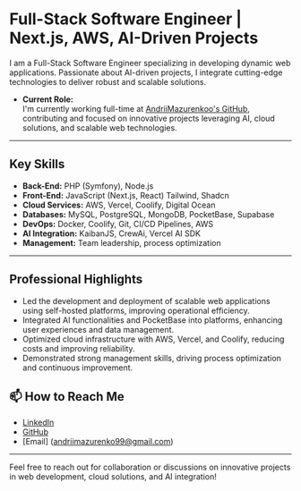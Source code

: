 # Full-Stack Software Engineer | Next.js, AWS, AI-Driven Projects 

I am a Full-Stack Software Engineer specializing in developing dynamic web applications. Passionate about AI-driven projects, I integrate cutting-edge technologies to deliver robust and scalable solutions.
 
- **Current Role:**  
  I'm currently working full-time at [AndriiMazurenkoo's GitHub](https://github.com/AndriiMazurenkoo?tab=overview&from=2024-09-01&to=2024-09-30), contributing and focused on innovative projects leveraging AI, cloud solutions, and scalable web technologies.

---

## Key Skills
- **Back-End:** PHP (Symfony), Node.js  
- **Front-End:** JavaScript (Next.js, React) Tailwind, Shadcn
- **Cloud Services:** AWS, Vercel, Coolify, Digital Ocean
- **Databases:** MySQL, PostgreSQL, MongoDB, PocketBase, Supabase
- **DevOps:** Docker, Coolify, Git, CI/CD Pipelines, AWS
- **AI Integration:** KaibanJS, CrewAi, Vercel AI SDK 
- **Management:** Team leadership, process optimization

---

## Professional Highlights
- Led the development and deployment of scalable web applications using self-hosted platforms, improving operational efficiency.  
- Integrated AI functionalities and PocketBase into platforms, enhancing user experiences and data management.  
- Optimized cloud infrastructure with AWS, Vercel, and Coolify, reducing costs and improving reliability.  
- Demonstrated strong management skills, driving process optimization and continuous improvement.  


## 📫 How to Reach Me
- [LinkedIn](https://www.linkedin.com/in/andrii-mazurenko-8868181b2/)
- [GitHub](https://github.com/Ma3uR)
- [Email] (andriimazurenko99@gmail.com)

---

Feel free to reach out for collaboration or discussions on innovative projects in web development, cloud solutions, and AI integration!
